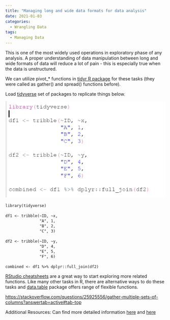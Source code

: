 ```yaml
---
title: "Managing long and wide data formats for data analysis"
date: 2021-01-03
categories:
  - Wrangling Data
tags:
  - Managing Data 
---
```



This is one of the most widely used operations in exploratory phase of any analysis. A proper understanding of data manipulation between long and wide formats of data will reduce a lot of pain - this is especially true when the data is unstructured.  

We can  utilize pivot_* functions in [tidyr R package](https://tidyr.tidyverse.org/articles/pivot.html) for these tasks (they were called as gather() and spread() functions before). 

Load [tidyverse](https://www.tidyverse.org/) set of packages to replicate things below.

![image](/assets/images/managing-long-and-wide-data-formats-for-data-analysis1.png)

```
library(tidyverse)

df1 <- tribble(~ID, ~x,
               "A", 1,
               "B", 2,
               "C", 3)

df2 <- tribble(~ID, ~y,
               "D", 4,
               "E", 5,
               "F", 6)

combined <- df1 %>% dplyr::full_join(df2)

```

[RStudio cheatsheets](https://github.com/rstudio/cheatsheets/blob/main/data-transformation.pdf) are a great way to start exploring more related functions. Like many other tasks in R, there are alternative ways to do these tasks and [data.table](https://cran.r-project.org/web/packages/data.table/vignettes/datatable-intro.html) package offers range of flexible functions. 


https://stackoverflow.com/questions/25925556/gather-multiple-sets-of-columns?answertab=active#tab-top


Additional Resources: Can find more detailed information [here](https://jhudatascience.org/tidyversecourse/wrangle-data.html#reshaping-the-data) and [here](https://rdatatable.gitlab.io/data.table/)





